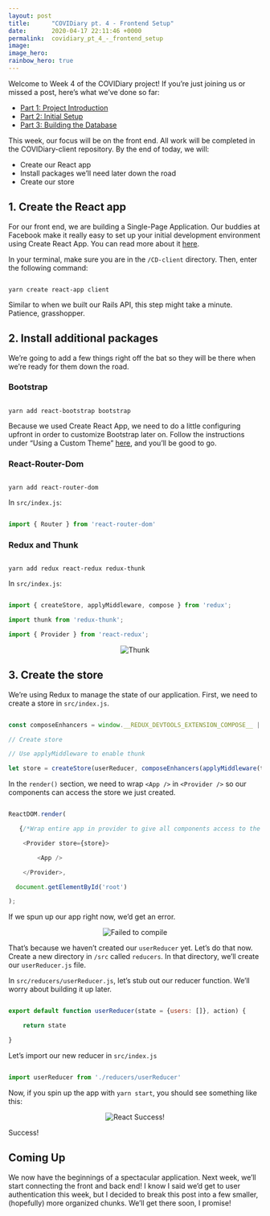 ```yaml
---
layout: post
title:      "COVIDiary pt. 4 - Frontend Setup"
date:       2020-04-17 22:11:46 +0000
permalink:  covidiary_pt_4_-_frontend_setup
image:
image_hero:
rainbow_hero: true
---
```



Welcome to Week 4 of the COVIDiary project! If you’re just joining us or missed a post, here’s what we’ve done so far:

*   [Part 1: Project Introduction](https://www.codewitch.dev/covidiary_-_a_rails_react_project)
*   [Part 2: Initial Setup](https://www.codewitch.dev/covidiary_part_2_-_initial_setup)
*   [Part 3: Building the Database](https://www.codewitch.dev/covidiary_pt_3_-_building_the_database)

This week, our focus will be on the front end. All work will be completed in the COVIDiary-client repository. By the end of today, we will:

*   Create our React app
*   Install packages we’ll need later down the road
*   Create our store


## 1. Create the React app

For our front end, we are building a Single-Page Application. Our buddies at Facebook make it really easy to set up your initial development environment using Create React App. You can read more about it [here](https://github.com/facebook/create-react-app).

In your terminal, make sure you are in the `/CD-client` directory. Then, enter the following command:

```

yarn create react-app client

```

Similar to when we built our Rails API, this step might take a minute. Patience, grasshopper.


## 2. Install additional packages

We’re going to add a few things right off the bat so they will be there when we’re ready for them down the road.


### Bootstrap

```

yarn add react-bootstrap bootstrap

```

Because we used Create React App, we need to do a little configuring upfront in order to customize Bootstrap later on. Follow the instructions under “Using a Custom Theme” [here](https://create-react-app.dev/docs/adding-bootstrap/), and you’ll be good to go.


### React-Router-Dom

```

yarn add react-router-dom

```

In `src/index.js`:

```javascript

import { Router } from 'react-router-dom'

```


### Redux and Thunk

```

yarn add redux react-redux redux-thunk

```

In `src/index.js`:

```javascript

import { createStore, applyMiddleware, compose } from 'redux';

import thunk from 'redux-thunk';

import { Provider } from 'react-redux';

```

<center>
<img alt="Thunk" src="https://media.giphy.com/media/mclaz3NEq6en6/source.gif">
</center>


## 3. Create the store

We’re using Redux to manage the state of our application. First, we need to create a store in `src/index.js`.

```javascript

const composeEnhancers = window.__REDUX_DEVTOOLS_EXTENSION_COMPOSE__ || compose;

// Create store

// Use applyMiddleware to enable thunk

let store = createStore(userReducer, composeEnhancers(applyMiddleware(thunk)));

```

In the `render()` section, we need to wrap `<App />` in `<Provider />` so our components can access the store we just created.

```javascript

ReactDOM.render(

   {/*Wrap entire app in provider to give all components access to the store*/}

    <Provider store={store}>

        <App />

    </Provider>,

  document.getElementById('root')

);

```

If we spun up our app right now, we’d get an error. 

<center>
<img alt="Failed to compile" src="https://i.imgur.com/Z9LuGSH.jpg">
</center>

That’s because we haven’t created our `userReducer` yet. Let’s do that now. Create a new directory in `/src` called `reducers`. In that directory, we’ll create our `userReducer.js` file.

In `src/reducers/userReducer.js`, let’s stub out our reducer function. We’ll worry about building it up later.

```javascript

export default function userReducer(state = {users: []}, action) {

    return state

}

```

Let’s import our new reducer in `src/index.js`

```javascript

import userReducer from './reducers/userReducer'

```

Now, if you spin up the app with `yarn start`, you should see something like this:

<center>
<img alt="React Success!" src="https://i.imgur.com/IC6bVnb.jpg">
</center>

Success!


## Coming Up

We now have the beginnings of a spectacular application. Next week, we’ll start connecting the front and back end! I know I said we’d get to user authentication this week, but I decided to break this post into a few smaller, (hopefully) more organized chunks. We’ll get there soon, I promise!

